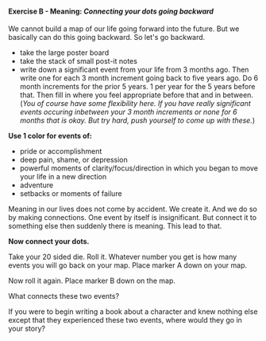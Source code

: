 #### Exercise B - Meaning: _Connecting your dots going backward_

We cannot build a map of our life going forward into the future.  But we basically can do this going backward.  So let's go backward.

 - take the large poster board
 - take the stack of small post-it notes
 - write down a significant event from your life from 3 months ago.  Then write one for each 3 month increment going back to five years ago.  Do 6 month increments for the prior 5 years. 1 per year for the 5 years before that.  Then fill in where you feel appropriate before that and in between.  (_You of course have some flexibility here.  If you have really significant events occuring inbetween your 3 month increments or none for 6 months that is okay.  But try hard, push yourself to come up with these._)


**Use 1 color for events of:**

 - pride or accomplishment
 - deep pain, shame, or depression
 - powerful moments of clarity/focus/direction in which you began to move your life in a new direction
 - adventure
 - setbacks or moments of failure

Meaning in our lives does not come by accident.  We create it.  And we do so by making connections.  One event by itself is insignificant.  But connect it to something else then suddenly there is meaning.  This lead to that.

**Now connect your dots.**

Take your 20 sided die.  Roll it.  Whatever number you get is how many events you will go back on your map.  Place marker A down on your map.

Now roll it again.  Place marker B down on the map.

What connects these two events?

If you were to begin writing a book about a character and knew nothing else except that they experienced these two events, where would they go in your story?

